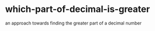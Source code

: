 # which-part-of-decimal-is-greater
an approach towards finding the greater part of a decimal number
